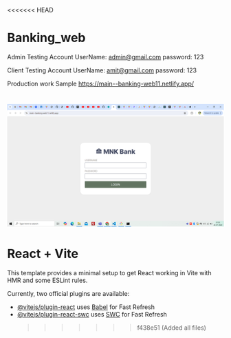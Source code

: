 <<<<<<< HEAD

# Banking_web

Admin Testing Account
UserName: admin@gmail.com
password: 123

Client Testing Account
UserName: amit@gmail.com
password: 123

Production work Sample
https://main--banking-web11.netlify.app/

# ![alt text](<Screenshot (59).png>)

# React + Vite

This template provides a minimal setup to get React working in Vite with HMR and some ESLint rules.

Currently, two official plugins are available:

- [@vitejs/plugin-react](https://github.com/vitejs/vite-plugin-react/blob/main/packages/plugin-react/README.md) uses [Babel](https://babeljs.io/) for Fast Refresh
- [@vitejs/plugin-react-swc](https://github.com/vitejs/vite-plugin-react-swc) uses [SWC](https://swc.rs/) for Fast Refresh
  > > > > > > > f438e51 (Added all files)

